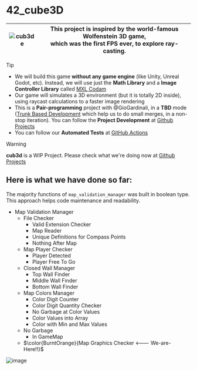 # 42_cube3D
| ![cub3de](https://github.com/user-attachments/assets/1cfe735e-9574-4941-8bcf-4694896f40b5) | This project is inspired by the world-famous Wolfenstein 3D game,<br> which was the first FPS ever, to explore ray-casting. |
| :-: | :-: |


> [!Tip]
> - We will build this game **without any game engine** (like Unity, Unreal Godot, etc). Instead, we will use just the **Math Library** and a **Image Controller Library** called [MXL Codam](https://github.com/codam-coding-college/MLX42)
> - Our game will simulates a 3D environment (but it is totally 2D inside), using raycast calculations to a faster image rendering
> - This is a **Pair-programming** project with @GioGardinali, in a **TBD** mode ([Trunk Based Development](https://trunkbaseddevelopment.com/#one-line-summary) which help us to  do small merges, in a non-stop iteration). You can follow the **Project Development** at [Github Projects](https://github.com/users/biralavor/projects/10)
> - You can follow our **Automated Tests** at [GitHub Actions](https://github.com/biralavor/42_cube3D/actions)

> [!WARNING]
> **cub3d** is a WIP Project. Please check what we're doing now at [Github Projects](https://github.com/users/biralavor/projects/10)

## Here is what we have done so far:
The majority functions of `map_validation_manager` was built in boolean type. This approach helps code maintenance and readability.
- Map Validation Manager
  - File Checker
    - Valid Extension Checker
    - Map Reader
    - Unique Definitions for Compass Points
    - Nothing After Map
  - Map Player Checker
    - Player Detected
    - Player Free To Go
  - Closed Wall Manager
    - Top Wall Finder
    - Middle Wall Finder
    - Bottom Wall Finder
  - Map Colors Manager
    - Color Digit Counter
    - Color Digit Quantity Checker
    - No Garbage at Color Values
    - Color Values into Array
    - Color with Min and Max Values
  - No Garbage
    - In GameMap
  - $\color{BurntOrange}{Map Graphics Checker <--- We-are-Here!!}$


![image](https://github.com/user-attachments/assets/effee62f-6b31-4a09-a036-86428f2d6cd1)



